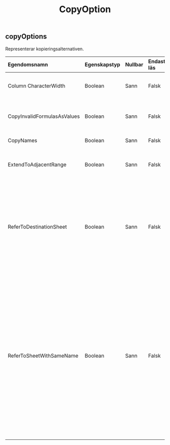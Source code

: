 ﻿---
title: CopyOption
second_title: Aspose.Cells Cloud Documen
type: docs
url: /sv/specification/model/copyoptions/
description: "Aspose.Cells Molnmodellspecifikation: CopyOptions. Hantera enkelt Excel och andra kalkylarksdokument med funktioner som att öppna, generera, redigera, dela, slå samman, jämföra och konvertera"
weight: 50
---
## **copyOptions**

 Representerar kopieringsalternativen.

| Egendomsnamn| Egenskapstyp| Nullbar| Endast läs| Standardvärde| Beskrivning|
|:- |:- |:- |:- |:- |:- |
| Column CharacterWidth| Boolean| Sann| Falsk||Anger om kolumnbredden kopieras i teckenenhet.|
| CopyInvalidFormulasAsValues| Boolean| Sann| Falsk|| Om formeln inte är giltig för måldestinationen, kopiera endast värden.|
| CopyNames| Boolean| Sann| Falsk|| Anger om namnen kopieras.|
| ExtendToAdjacentRange| Boolean| Sann| Falsk|| Anger om intervallet utökas när intervallet kopieras till intilliggande intervall.|
| ReferToDestinationSheet| Boolean| Sann| Falsk|| När du kopierar intervallet i samma fil och diagrammet hänvisar till källarket betyder False att det kopierade diagrammets datakälla inte kommer att ändras. Sant betyder att det kopierade diagrammets datakälla refererar till målarket.|
| ReferToSheetWithSameName| Boolean| Sann| Falsk|| ms excel, när du kopierar formler som hänvisar till andra kalkylblad medan du kopierar ett kalkylblad till ett annat, bör de kopierade formlerna referera till källarbetsboken. Men i vissa situationer kan användaren behöva de kopierade formlerna hänvisa till kalkylblad med samma namn i samma arbetsbok, till exempel när dessa kalkylblad har kopierats före denna kopieringsoperation, då ska den här egenskapen behållas som sann.|

